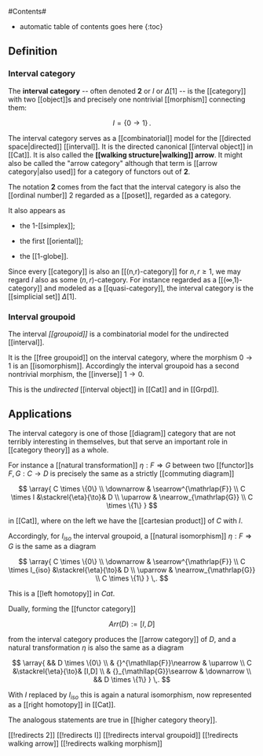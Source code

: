 #Contents#
* automatic table of contents goes here
{:toc}

## Definition

### Interval category

The **interval category** -- often denoted $\mathbf{2}$ or $I$ or $\Delta[1]$ -- is the [[category]] with two [[object]]s and precisely one nontrivial [[morphism]] connecting them:

$$
  I =
  \left\{
    0 \to 1
  \right\}
  \,.
$$

The interval category serves as a [[combinatorial]] model for the [[directed space|directed]] [[interval]]. It is the directed canonical [[interval object]] in [[Cat]].  It is also called the **[[walking structure|walking]] arrow**.  It might also be called the "arrow category" although that term is [[arrow category|also used]] for a category of functors out of $\mathbf{2}$.

The notation $\mathbf{2}$ comes from the fact that the interval category is also the [[ordinal number]] $2$ regarded as a [[poset]], regarded as a category.

It also appears as 

* the 1-[[simplex]];

* the first [[oriental]]; 

* the [[1-globe]].

Since every [[category]] is also an [[(n,r)-category]] for $n,r \geq 1$, we may regard $I$ also as some $(n,r)$-category. For instance regarded as a [[(∞,1)-category]] and modeled as a [[quasi-category]], the interval category is the [[simplicial set]] $\Delta[1]$.

### Interval groupoid

The interval _[[groupoid]]_ is a combinatorial model for the undirected [[interval]].

It is the [[free groupoid]] on the interval category, where the morphism $0 \to 1$ is an [[isomorphism]]. Accordingly the interval groupoid has a second nontrivial morphism, the [[inverse]] $1 \to 0$.

This is the _undirected_ [[interval object]] in [[Cat]] and in [[Grpd]].

## Applications

The interval category is one of those [[diagram]] category that are not terribly interesting in themselves, but that serve an important role in [[category theory]] as a whole. 

For instance a [[natural transformation]] $\eta : F \Rightarrow G$ between two [[functor]]s $F,G : C \to D$ is precisely the same as a strictly [[commuting diagram]]

$$
  \array{
    C \times \{0\}
    \\
    \downarrow & \searrow^{\mathrlap{F}}
    \\ 
    C \times I &\stackrel{\eta}{\to}& D
    \\
    \uparrow & \nearrow_{\mathrlap{G}}
    \\
    C \times \{1\}
  }
$$

in [[Cat]], where on the left we have the [[cartesian product]] of $C$ with $I$. 

Accordingly, for $I_{iso}$ the interval groupoid, a [[natural isomorphism]] $\eta : F \Rightarrow G$ is the same as a diagram

$$
  \array{
    C \times \{0\}
    \\
    \downarrow & \searrow^{\mathrlap{F}}
    \\ 
    C \times I_{iso} &\stackrel{\eta}{\to}& D
    \\
    \uparrow & \nearrow_{\mathrlap{G}}
    \\
    C \times \{1\}
  }
 \,.
$$

This is a [[left homotopy]] in $Cat$.

Dually, forming the [[functor category]] 

$$
  Arr(D) := [I,D]
$$

from the interval category produces the [[arrow category]] of $D$, and a natural transformation $\eta$ is also the same as a diagram

$$
  \array{
     && D \times \{0\}
     \\
     & {}^{\mathllap{F}}\nearrow & \uparrow
     \\
     C &\stackrel{\eta}{\to}& [I,D]
     \\
     & {}_{\mathllap{G}}\searrow & \downarrow
     \\
     && D \times \{1\}
  }
  \,.
$$

With $I$ replaced by $I_{iso}$ this is again a natural isomorphism, now represented as a [[right homotopy]] in [[Cat]].

The analogous statements are true in [[higher category theory]]. 



[[!redirects 2]]
[[!redirects I]]
[[!redirects interval groupoid]]
[[!redirects walking arrow]]
[[!redirects walking morphism]]

